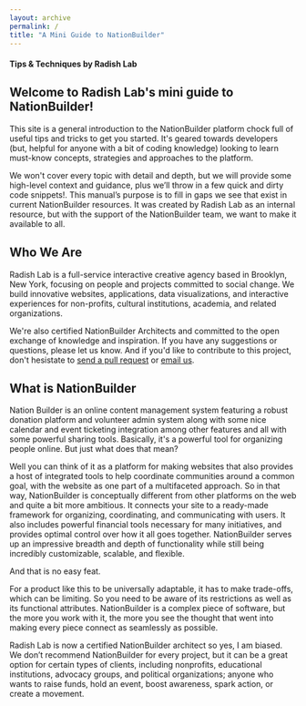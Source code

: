 ```yaml
---
layout: archive
permalink: /
title: "A Mini Guide to NationBuilder"
---
```


#### Tips & Techniques by Radish Lab

## Welcome to Radish Lab's mini guide to NationBuilder!

This site is a general introduction to the NationBuilder platform chock full of useful tips and tricks to get you started. It's geared towards developers (but, helpful for anyone with a bit of coding knowledge) looking to learn must-know concepts, strategies and approaches to the platform. 

We won't cover every topic with detail and depth, but we will provide some high-level context and guidance, plus we’ll throw in a few quick and dirty code snippets!. This manual’s purpose is to fill in gaps we see that exist in current NationBuilder resources. It was created by Radish Lab as an internal resource, but with the support of the NationBuilder team, we want to make it available to all.

## Who We Are

Radish Lab is a full-service interactive creative agency based in Brooklyn, New York, focusing on people and projects committed to social change. We build innovative websites, applications, data visualizations, and interactive experiences for non-profits, cultural institutions, academia, and related organizations.

We're also certified NationBuilder Architects and committed to the open exchange of knowledge and inspiration. If you have any suggestions or questions, please let us know. And if you'd like to contribute to this project, don't hesistate to [send a pull request](https://github.com/RadishLab/nationbuilder-guide) or [email us](mailto:chris@radishlab.com).

## What is NationBuilder

Nation Builder is an online content management system featuring a robust donation platform and volunteer admin system along with some nice calendar and event ticketing integration among other features and all with some powerful sharing tools. Basically, it's a powerful tool for organizing people online. But just what does that mean? 

Well you can think of it as a platform for making websites that also provides a host of integrated tools to help coordinate communities around a common goal, with the website as one part of a multifaceted approach. So in that way, NationBuilder is conceptually different from other platforms on the web and quite a bit more ambitious. It connects your site to a ready-made framework for organizing, coordinating, and communicating with users. It also includes powerful financial tools necessary for many initiatives, and provides optimal control over how it all goes together. NationBuilder serves up an impressive breadth and depth of functionality while still being incredibly customizable, scalable, and flexible.

And that is no easy feat.

For a product like this to be universally adaptable, it has to make trade-offs, which can be limiting. So you need to be aware of its restrictions as well as its functional attributes. NationBuilder is a complex piece of software, but the more you work with it, the more you see the thought that went into making every piece connect as seamlessly as possible.

Radish Lab is now a certified NationBuilder architect so yes, I am biased. We don’t recommend NationBuilder for every project, but it can be a great option for certain types of clients, including nonprofits, educational institutions, advocacy groups, and political organizations; anyone who wants to raise funds, hold an event, boost awareness, spark action, or create a movement.
